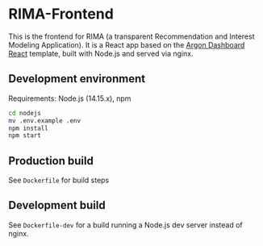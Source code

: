 # RIMA-Frontend

This is the frontend for RIMA (a transparent Recommendation and Interest Modeling Application). It is a React app based on the [Argon Dashboard React](https://www.creative-tim.com/product/argon-dashboard-react) template, built with Node.js and served via nginx.


## Development environment

Requirements: Node.js (14.15.x), npm

```sh
cd nodejs
mv .env.example .env
npm install
npm start
```


## Production build

See `Dockerfile` for build steps


## Development build

See `Dockerfile-dev` for a build running a Node.js dev server instead of nginx.
